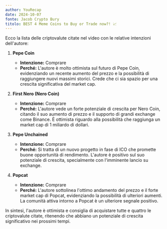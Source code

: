 ```yaml
---
author: YouRecap
date: 2024-10-07
fonte: Jacob Crypto Bury
titolo: BEST 4 Meme Coins to Buy or Trade now?! 📈
---
```


Ecco la lista delle criptovalute citate nel video con le relative intenzioni dell'autore:

1. **Pepe Coin**
   - **Intenzione:** Comprare
   - **Perché:** L'autore è molto ottimista sul futuro di Pepe Coin, evidenziando un recente aumento del prezzo e la possibilità di raggiungere nuovi massimi storici. Crede che ci sia spazio per una crescita significativa del market cap.

2. **First Nero (Nero Coin)**
   - **Intenzione:** Comprare
   - **Perché:** L'autore vede un forte potenziale di crescita per Nero Coin, citando il suo aumento di prezzo e il supporto di grandi exchange come Binance. È ottimista riguardo alla possibilità che raggiunga un market cap di 1 miliardo di dollari.

3. **Pepe Unchained**
   - **Intenzione:** Comprare
   - **Perché:** Si tratta di un nuovo progetto in fase di ICO che promette buone opportunità di rendimento. L'autore è positivo sul suo potenziale di crescita, specialmente con l'imminente lancio su exchange.

4. **Popcat**
   - **Intenzione:** Comprare
   - **Perché:** L'autore sottolinea l'ottimo andamento del prezzo e il forte market cap di Popcat, evidenziando la possibilità di ulteriori aumenti. La comunità attiva intorno a Popcat è un ulteriore segnale positivo.

In sintesi, l'autore è ottimista e consiglia di acquistare tutte e quattro le criptovalute citate, ritenendo che abbiano un potenziale di crescita significativo nei prossimi tempi.

